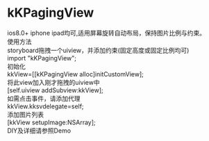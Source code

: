 # kKPagingView
ios8.0+ iphone ipad均可,适用屏幕旋转自动布局，保持图片比例与约束。<br/>
使用方法<br/>
storyboard拖拽一个uiview，并添加约束(固定高度或固定比例均可)<br/>
import "kKPagingView"; <br/>
初始化<br/>
kkView=[[kKPagingView alloc]initCustomView]; <br/>
将此view加入刚才拖拽的uiview中<br/>
[self.uiview addSubview:kkView]; <br/>
如需点击事件，请添加代理<br/>
kkView.kksvdelegate=self; <br/>
添加图片列表 <br/>
[kkView setupImage:NSArray];   <br/>
DIY及详细请参照Demo
